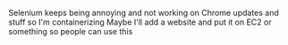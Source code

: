 Selenium keeps being annoying and not working on Chrome updates and stuff so I'm containerizing
Maybe I'll add a website and put it on EC2 or something so people can use this

